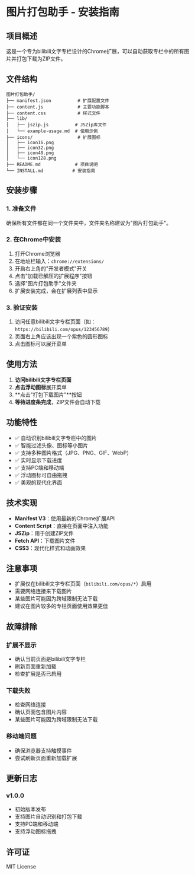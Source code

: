 # 图片打包助手 - 安装指南

## 项目概述

这是一个专为bilibili文字专栏设计的Chrome扩展，可以自动获取专栏中的所有图片并打包下载为ZIP文件。

## 文件结构

```
图片打包助手/
├── manifest.json          # 扩展配置文件
├── content.js             # 主要功能脚本
├── content.css            # 样式文件
├── lib/
│   ├── jszip.js          # JSZip库文件
│   └── example-usage.md  # 使用示例
├── icons/                 # 扩展图标
│   ├── icon16.png
│   ├── icon32.png
│   ├── icon48.png
│   └── icon128.png
├── README.md             # 项目说明
└── INSTALL.md           # 安装指南
```

## 安装步骤

### 1. 准备文件
确保所有文件都在同一个文件夹中，文件夹名称建议为"图片打包助手"。

### 2. 在Chrome中安装
1. 打开Chrome浏览器
2. 在地址栏输入：`chrome://extensions/`
3. 开启右上角的"开发者模式"开关
4. 点击"加载已解压的扩展程序"按钮
5. 选择"图片打包助手"文件夹
6. 扩展安装完成，会在扩展列表中显示

### 3. 验证安装
1. 访问任意bilibili文字专栏页面（如：`https://bilibili.com/opus/123456789`）
2. 页面右上角应该出现一个紫色的圆形图标
3. 点击图标可以展开菜单

## 使用方法

1. **访问bilibili文字专栏页面**
2. **点击浮动图标**展开菜单
3. **点击"打包下载图片"**按钮
4. **等待进度条完成**，ZIP文件会自动下载

## 功能特性

- ✅ 自动识别bilibili文字专栏中的图片
- ✅ 智能过滤头像、图标等小图片
- ✅ 支持多种图片格式（JPG、PNG、GIF、WebP）
- ✅ 实时显示下载进度
- ✅ 支持PC端和移动端
- ✅ 浮动图标可自由拖拽
- ✅ 美观的现代化界面

## 技术实现

- **Manifest V3**：使用最新的Chrome扩展API
- **Content Script**：直接在页面中注入功能
- **JSZip**：用于创建ZIP文件
- **Fetch API**：下载图片文件
- **CSS3**：现代化样式和动画效果

## 注意事项

- 扩展仅在bilibili文字专栏页面（`bilibili.com/opus/*`）启用
- 需要网络连接来下载图片
- 某些图片可能因为跨域限制无法下载
- 建议在图片较多的专栏页面使用效果更佳

## 故障排除

### 扩展不显示
- 确认当前页面是bilibili文字专栏
- 刷新页面重新加载
- 检查扩展是否已启用

### 下载失败
- 检查网络连接
- 确认页面包含图片内容
- 某些图片可能因为跨域限制无法下载

### 移动端问题
- 确保浏览器支持触摸事件
- 尝试刷新页面重新加载扩展

## 更新日志

### v1.0.0
- 初始版本发布
- 支持图片自动识别和打包下载
- 支持PC端和移动端
- 支持浮动图标拖拽

## 许可证

MIT License 